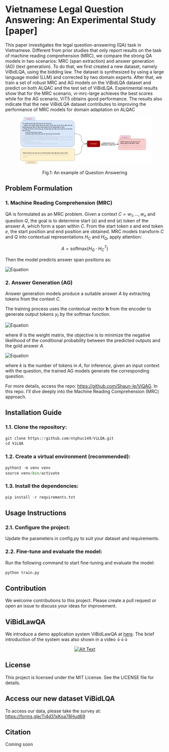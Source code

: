 # Vietnamese Legal Question Answering: An Experimental Study [paper]

This paper investigates the legal question-answering (QA) task in Vietnamese. Different from prior studies that only report results on the task of machine reading comprehension (MRC), we compare the strong QA models in two scenarios: MRC (span extraction) and answer generation (AG) (text generation). To do that, we first created a new dataset, namely ViBidLQA, using the bidding law. The dataset is synthesized by using a large language model (LLM) and corrected by two domain experts. After that, we train a set of robust MRC and AG models on the ViBidLQA dataset and predict on both ALQAC and the test set of ViBidLQA. Experimental results show that for the MRC scenario, vi-mrc-large achieves the best scores while for the AG scenario, ViT5 obtains good performance. The results also indicate that the
new ViBidLQA dataset contributes to improving the performance of MRC models for domain adaptation on ALQAC

<figure>
  <p align="center">
    <img src="images/What is QA.png" alt="Fig.1">
  </p>
  <p align="center"><normal>Fig.1: An example of Question Answering</strong></p>
</figure>

## Problem Formulation
### 1. Machine Reading Comprehension (MRC)

QA is formulated as an MRC problem. Given a context $C = {w_1, ..., w_n}$ and question $Q$, the goal is to determine start $(s)$ and end $(e)$ token of the answer $A$, which form a span within $C$. From the start token $s$ and end token $e$, the start position and end position are obtained.
MRC models transform $C$ and $Q$ into contextual representations $H_C$ and $H_Q$, apply attention:

<div align="left">
  
$$
A = \text{softmax}(H_Q \cdot H_C^T)
$$

</div>

Then the model predicts answer span positions as:

![Equation](https://latex.codecogs.com/gif.latex?(s^*,%20e^*)%20=%20\arg\max_{(s,%20e)}%20\text{logits}_{\text{start}}(s)%20\cdot%20\text{logits}_{\text{end}}(e))

### 2. Answer Generation (AG)

Answer generation models produce a suitable answer $A$ by extracting tokens from the context $C$. 

The training process uses the contextual vector $\boldsymbol{h}$ from the encoder to generate output tokens $y_t$ by the softmax function.

![Equation](https://latex.codecogs.com/gif.latex?p_t%20=%20\text{softmax}(f(\boldsymbol{h},%20y_{<t},%20\theta)))

where $\theta$ is the weight matrix, the objective is to minimize the negative likelihood of the conditional probability between the predicted outputs and the gold answer $A$.

![Equation](https://latex.codecogs.com/gif.latex?\mathcal{L}%20=%20-\frac{1}{k}%20\sum_{t=1}^{k}%20\log%20\left(%20p_t%20\mid%20A_{<k},%20\theta%20\right))

where $k$ is the number of tokens in $A$, for inference, given an input context with the question, the trained AG models generate the corresponding question.

For more details, access the repo: https://github.com/Shaun-le/ViQAG. In this repo. I'll dive deeply into the Machine Reading Comprehension (MRC) approach.

## Installation Guide

### 1.1. Clone the repository:

```python
git clone https://github.com/ntphuc149/ViLQA.git
cd ViLQA
```

### 1.2. Create a virtual environment (recommended):

```python
python3 -m venv venv
source venv/bin/activate
```

### 1.3. Install the dependencies:

```python
pip install -r requirements.txt
```

## Usage Instructions
### 2.1. Configure the project:

Update the parameters in config.py to suit your dataset and requirements.

### 2.2. Fine-tune and evaluate the model:

Run the following command to start fine-tuning and evaluate the model:

```python
python train.py
```

## Contribution
We welcome contributions to this project. Please create a pull request or open an issue to discuss your ideas for improvement.

## ViBidLawQA
We introduce a demo application system ViBidLawQA at [here](https://ntphuc149-vibidlawqa.hf.space/). The brief introduction of the system was also shown in a video ↓↓↓
<p align="center">
  <a href="https://youtu.be/wfmGcs50sWI" onclick="window.open(this.href); return false;"><img src="https://img.youtube.com/vi/wfmGcs50sWI/0.jpg" alt="Alt Text" /></a>
</p>

## License
This project is licensed under the MIT License. See the LICENSE file for details.

## Access our new dataset ViBidLQA
To access our data, please take the survey at: https://forms.gle/Ti4d31xKoa78Hud69

## Citation
Coming soon
